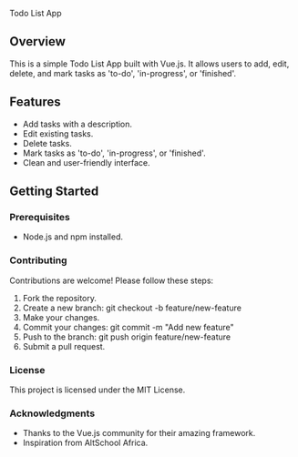  Todo List App

## Overview

This is a simple Todo List App built with Vue.js. It allows users to add, edit, delete, and mark tasks as 'to-do', 'in-progress', or 'finished'.

## Features

- Add tasks with a description.
- Edit existing tasks.
- Delete tasks.
- Mark tasks as 'to-do', 'in-progress', or 'finished'.
- Clean and user-friendly interface.

## Getting Started

### Prerequisites

- Node.js and npm installed.

### Contributing
Contributions are welcome! Please follow these steps:

1) Fork the repository.
2) Create a new branch:
    git checkout -b feature/new-feature
3) Make your changes.
4) Commit your changes:
    git commit -m "Add new feature"
5) Push to the branch:
    git push origin feature/new-feature
6) Submit a pull request.

### License
This project is licensed under the MIT License.

### Acknowledgments
- Thanks to the Vue.js community for their amazing framework.
- Inspiration from AltSchool Africa.